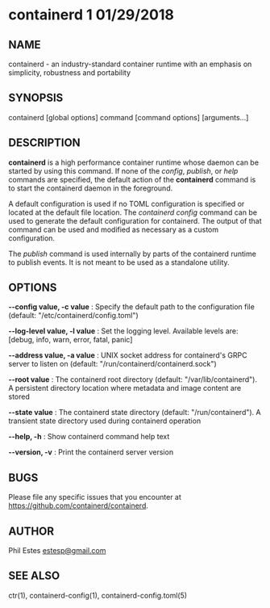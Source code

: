 # containerd 1 01/29/2018

## NAME

containerd - an industry-standard container runtime with an emphasis on simplicity,
robustness and portability

## SYNOPSIS

containerd [global options] command [command options] [arguments...]

## DESCRIPTION

**containerd** is a high performance container runtime whose daemon can be started
by using this command. If none of the *config*, *publish*, or *help* commands
are specified, the default action of the **containerd** command is to start the
containerd daemon in the foreground.

A default configuration is used if no TOML configuration is specified or located
at the default file location. The *containerd config* command can be used to
generate the default configuration for containerd. The output of that command
can be used and modified as necessary as a custom configuration.

The *publish* command is used internally by parts of the containerd runtime
to publish events. It is not meant to be used as a standalone utility.

## OPTIONS

**--config value, -c value**
: Specify the default path to the configuration file (default: "/etc/containerd/config.toml")

**--log-level value, -l value**
: Set the logging level. Available levels are: [debug, info, warn, error, fatal, panic]

**--address value, -a value**
: UNIX socket address for containerd's GRPC server to listen on (default: "/run/containerd/containerd.sock")

**--root value**
: The containerd root directory (default: "/var/lib/containerd"). A persistent directory location where metadata and image content are stored

**--state value**
: The containerd state directory (default: "/run/containerd"). A transient state directory used during containerd operation

**--help, -h**
: Show containerd command help text

**--version, -v**
: Print the containerd server version

## BUGS

Please file any specific issues that you encounter at
https://github.com/containerd/containerd.

## AUTHOR

Phil Estes <estesp@gmail.com>

## SEE ALSO

ctr(1), containerd-config(1), containerd-config.toml(5)
